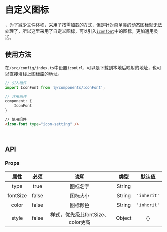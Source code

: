# 自定义图标
，为了减少文件体积，采用了按需加载的方式，但是针对菜单类的动态图标就无法处理了，所以这里采用了自定义图标，可以引入[`iconfont`](https://www.iconfont.cn/)中的图标，更加通用灵活。

## 使用方法
在`/src/config/index.ts`中设置`iconUrl`，可以是下载到本地后映射的地址，也可以直接填线上图标库的地址。
```js
// 引入组件
import IconFont from '@/components/IconFont';
```
```js
// 注册组件
component: {
    IconFont
}
```
```html
// 使用组件
<icon-font type="icon-setting" />
```
<br />

## API
### Props

属性|必须|说明|类型|默认值
:---:|:---:|:---:|:---:|:---:
type|true|图标名字|String|
fontSize|false|图标大小|String|`'inherit'`
color|false|图标颜色|String|`'inherit'`
style|false|样式，优先级比fontSize、color更高|Object|{}

